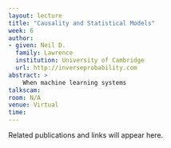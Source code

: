 ```yaml
---
layout: lecture
title: "Causality and Statistical Models"
week: 6
author:
- given: Neil D.
  family: Lawrence
  institution: University of Cambridge
  url: http://inverseprobability.com
abstract: >
	When machine learning systems 
talkscam:
room: N/A
venue: Virtual
time:
---
```


Related publications and links will appear here.
